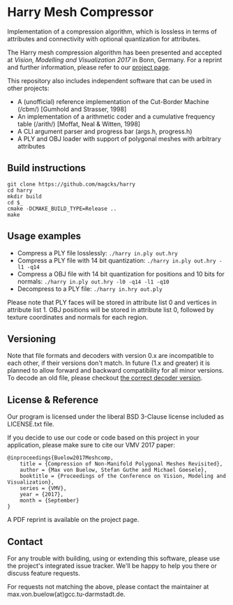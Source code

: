 Harry Mesh Compressor
======

Implementation of a compression algorithm, which is lossless in terms of attributes and connectivity with optional quantization for attributes.

The Harry mesh compression algorithm has been presented and accepted at *Vision, Modelling and Visualization 2017* in Bonn, Germany. For a reprint and further information, please refer to our [project page](http://www.gcc.tu-darmstadt.de/home/proj/meshcomp).

This repository also includes independent software that can be used in other projects:
* A (unofficial) reference implementation of the Cut-Border Machine (/cbm/) [Gumhold and Strasser, 1998]
* An implementation of a arithmetic coder and a cumulative frequency table (/arith/) [Moffat, Neal & Witten, 1998]
* A CLI argument parser and progress bar (args.h, progress.h)
* A PLY and OBJ loader with support of polygonal meshes with arbitrary attributes

Build instructions
------
```
git clone https://github.com/magcks/harry
cd harry
mkdir build
cd $_
cmake -DCMAKE_BUILD_TYPE=Release ..
make
```

Usage examples
------
* Compress a PLY file losslessly: `./harry in.ply out.hry`
* Compress a PLY file with 14 bit quantization: `./harry in.ply out.hry -l1 -q14`
* Compress a OBJ file with 14 bit quantization for positions and 10 bits for normals: `./harry in.ply out.hry -l0 -q14 -l1 -q10`
* Decompress to a PLY file: `./harry in.hry out.ply`

Please note that PLY faces will be stored in attribute list 0 and vertices in attribute list 1. OBJ positions will be stored in attribute list 0, followed by texture coordinates and normals for each region.

Versioning
------
Note that file formats and decoders with version 0.x are incompatible to each other, if their versions don't match. In future (1.x and greater) it is planned to allow forward and backward compatibility for all minor versions. To decode an old file, please checkout [the correct decoder version](https://github.com/magcks/harry/releases).

License & Reference
------
Our program is licensed under the liberal BSD 3-Clause license included as LICENSE.txt file.

If you decide to use our code or code based on this project in your application, please make sure to cite our VMV 2017 paper:

```
@inproceedings{Buelow2017Meshcomp,
	title = {Compression of Non-Manifold Polygonal Meshes Revisited},
	author = {Max von Buelow, Stefan Guthe and Michael Goesele},
	booktitle = {Proceedings of the Conference on Vision, Modeling and Visualization},
	series = {VMV},
	year = {2017},
	month = {September}
}
```
A PDF reprint is available on the project page.


Contact
------
For any trouble with building, using or extending this software, please use the project's integrated issue tracker. We'll be happy to help you there or discuss feature requests.

For requests not matching the above, please contact the maintainer at max.von.buelow(at)gcc.tu-darmstadt.de.
